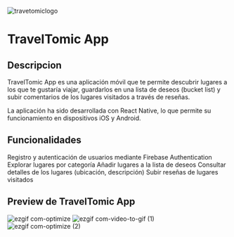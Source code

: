 ![travetomiclogo](https://user-images.githubusercontent.com/104037738/227953352-0bb5c23e-cc69-4d14-af4a-ef1e4439f02b.png)

# TravelTomic App 

## Descripcion

TravelTomic App es una aplicación móvil que te permite descubrir lugares a los que te gustaría viajar, guardarlos en una lista de deseos (bucket list) y subir comentarios de los lugares visitados a través de reseñas.

La aplicación ha sido desarrollada con React Native, lo que permite su funcionamiento en dispositivos iOS y Android.


## Funcionalidades

Registro y autenticación de usuarios mediante Firebase Authentication
Explorar lugares por categoría
Añadir lugares a la lista de deseos
Consultar detalles de los lugares (ubicación, descripción)
Subir reseñas de lugares visitados


## Preview de TravelTomic App


![ezgif com-optimize](https://user-images.githubusercontent.com/104037738/227949863-1b1e152f-6368-47ec-af56-f234d8bf089b.gif)
![ezgif com-video-to-gif (1)](https://user-images.githubusercontent.com/104037738/227949822-c32d8148-ca8c-46de-8c4a-fde8945d0988.gif)
![ezgif com-optimize (2)](https://user-images.githubusercontent.com/104037738/227953108-a326b2af-7dcb-496a-ba99-8f808156b0c1.gif)

